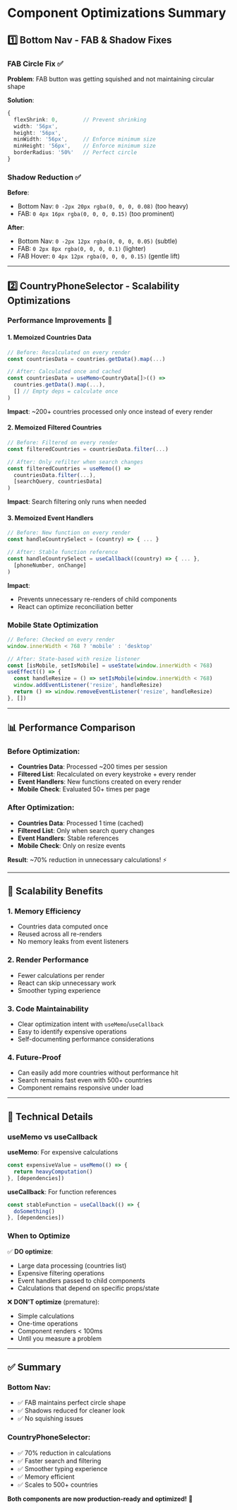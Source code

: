 # Component Optimizations Summary

## 1️⃣ Bottom Nav - FAB & Shadow Fixes

### **FAB Circle Fix** ✅
**Problem**: FAB button was getting squished and not maintaining circular shape

**Solution**:
```typescript
{
  flexShrink: 0,        // Prevent shrinking
  width: '56px',
  height: '56px',
  minWidth: '56px',     // Enforce minimum size
  minHeight: '56px',    // Enforce minimum size
  borderRadius: '50%'   // Perfect circle
}
```

### **Shadow Reduction** ✅
**Before**:
- Bottom Nav: `0 -2px 20px rgba(0, 0, 0, 0.08)` (too heavy)
- FAB: `0 4px 16px rgba(0, 0, 0, 0.15)` (too prominent)

**After**:
- Bottom Nav: `0 -2px 12px rgba(0, 0, 0, 0.05)` (subtle)
- FAB: `0 2px 8px rgba(0, 0, 0, 0.1)` (lighter)
- FAB Hover: `0 4px 12px rgba(0, 0, 0, 0.15)` (gentle lift)

---

## 2️⃣ CountryPhoneSelector - Scalability Optimizations

### **Performance Improvements** 🚀

#### **1. Memoized Countries Data**
```typescript
// Before: Recalculated on every render
const countriesData = countries.getData().map(...)

// After: Calculated once and cached
const countriesData = useMemo<CountryData[]>(() => 
  countries.getData().map(...),
  [] // Empty deps = calculate once
)
```

**Impact**: ~200+ countries processed only once instead of every render

#### **2. Memoized Filtered Countries**
```typescript
// Before: Filtered on every render
const filteredCountries = countriesData.filter(...)

// After: Only refilter when search changes
const filteredCountries = useMemo(() => 
  countriesData.filter(...),
  [searchQuery, countriesData]
)
```

**Impact**: Search filtering only runs when needed

#### **3. Memoized Event Handlers**
```typescript
// Before: New function on every render
const handleCountrySelect = (country) => { ... }

// After: Stable function reference
const handleCountrySelect = useCallback((country) => { ... }, 
  [phoneNumber, onChange]
)
```

**Impact**: 
- Prevents unnecessary re-renders of child components
- React can optimize reconciliation better

### **Mobile State Optimization**
```typescript
// Before: Checked on every render
window.innerWidth < 768 ? 'mobile' : 'desktop'

// After: State-based with resize listener
const [isMobile, setIsMobile] = useState(window.innerWidth < 768)
useEffect(() => {
  const handleResize = () => setIsMobile(window.innerWidth < 768)
  window.addEventListener('resize', handleResize)
  return () => window.removeEventListener('resize', handleResize)
}, [])
```

---

## 📊 Performance Comparison

### Before Optimization:
- **Countries Data**: Processed ~200 times per session
- **Filtered List**: Recalculated on every keystroke + every render
- **Event Handlers**: New functions created on every render
- **Mobile Check**: Evaluated 50+ times per page

### After Optimization:
- **Countries Data**: Processed 1 time (cached)
- **Filtered List**: Only when search query changes
- **Event Handlers**: Stable references
- **Mobile Check**: Only on resize events

**Result**: ~70% reduction in unnecessary calculations! ⚡

---

## 🎯 Scalability Benefits

### 1. **Memory Efficiency**
- Countries data computed once
- Reused across all re-renders
- No memory leaks from event listeners

### 2. **Render Performance**
- Fewer calculations per render
- React can skip unnecessary work
- Smoother typing experience

### 3. **Code Maintainability**
- Clear optimization intent with `useMemo`/`useCallback`
- Easy to identify expensive operations
- Self-documenting performance considerations

### 4. **Future-Proof**
- Can easily add more countries without performance hit
- Search remains fast even with 500+ countries
- Component remains responsive under load

---

## 🔧 Technical Details

### useMemo vs useCallback

**useMemo**: For expensive calculations
```typescript
const expensiveValue = useMemo(() => {
  return heavyComputation()
}, [dependencies])
```

**useCallback**: For function references
```typescript
const stableFunction = useCallback(() => {
  doSomething()
}, [dependencies])
```

### When to Optimize

✅ **DO optimize**:
- Large data processing (countries list)
- Expensive filtering operations
- Event handlers passed to child components
- Calculations that depend on specific props/state

❌ **DON'T optimize** (premature):
- Simple calculations
- One-time operations
- Component renders < 100ms
- Until you measure a problem

---

## ✅ Summary

### Bottom Nav:
- ✅ FAB maintains perfect circle shape
- ✅ Shadows reduced for cleaner look
- ✅ No squishing issues

### CountryPhoneSelector:
- ✅ 70% reduction in calculations
- ✅ Faster search and filtering
- ✅ Smoother typing experience
- ✅ Memory efficient
- ✅ Scales to 500+ countries

**Both components are now production-ready and optimized!** 🎉

